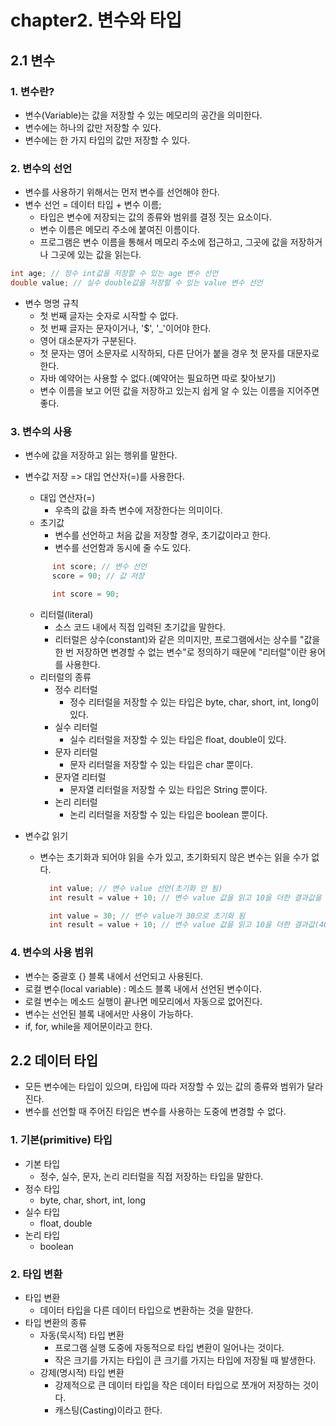 # chapter2. 변수와 타입
## 2.1 변수
### 1. 변수란?
- 변수(Variable)는 값을 저장할 수 있는 메모리의 공간을 의미한다.
- 변수에는 하나의 값만 저장할 수 있다.
- 변수에는 한 가지 타입의 값만 저장할 수 있다.

### 2. 변수의 선언
- 변수를 사용하기 위해서는 먼저 변수를 선언해야 한다.
- 변수 선언 = 데이터 타입 + 변수 이름;
  - 타입은 변수에 저장되는 값의 종류와 범위를 결정 짓는 요소이다.
  - 변수 이름은 메모리 주소에 붙여진 이름이다.
  - 프로그램은 변수 이름을 통해서 메모리 주소에 접근하고, 그곳에 값을 저장하거나 그곳에 있는 값을 읽는다.
```java
int age; // 정수 int값을 저장할 수 있는 age 변수 선언
double value; // 실수 double값을 저장할 수 있는 value 변수 선언
```
- 변수 명명 규칙
  - 첫 번째 글자는 숫자로 시작할 수 없다.
  - 첫 번째 글자는 문자이거나, '$', '_'이어야 한다.
  - 영어 대소문자가 구분된다.
  - 첫 문자는 영어 소문자로 시작하되, 다른 단어가 붙을 경우 첫 문자를 대문자로 한다.
  - 자바 예약어는 사용할 수 없다.(예약어는 필요하면 따로 찾아보기)
  - 변수 이름을 보고 어떤 값을 저장하고 있는지 쉽게 알 수 있는 이름을 지어주면 좋다.

### 3. 변수의 사용
- 변수에 값을 저장하고 읽는 행위를 말한다.
- 변수값 저장 =>  대입 연산자(=)를 사용한다.
  - 대입 연산자(=) 
    -  우측의 값을 좌측 변수에 저장한다는 의미이다.
  - 초기값 
    - 변수를 선언하고 처음 값을 저장할 경우, 초기값이라고 한다.
    - 변수를 선언함과 동시에 줄 수도 있다.
  ```java
        int score; // 변수 선언
        score = 90; // 값 저장
  ```
  ```java
        int score = 90;
  ```

  - 리터럴(literal)
    - 소스 코드 내에서 직접 입력된 초기값을 말한다.
    - 리터럴은 상수(constant)와 같은 의미지만, 
    프로그램에서는 상수를 "값을 한 번 저장하면 변경할 수 없는 변수"로 정의하기 때문에 "리터럴"이란 용어를 사용한다.
  - 리터럴의 종류
    - 정수 리터럴
      - 정수 리터럴을 저장할 수 있는 타입은 byte, char, short, int, long이 있다.
    - 실수 리터럴
      - 실수 리터럴을 저장할 수 있는 타입은 float, double이 있다.
    - 문자 리터럴
      - 문자 리터럴을 저장할 수 있는 타입은 char 뿐이다.
    - 문자열 리터럴
      - 문자열 리터럴을 저장할 수 있는 타입은 String 뿐이다.
    - 논리 리터럴
      - 논리 리터럴을 저장할 수 있는 타입은 boolean 뿐이다.

- 변수값 읽기
  - 변수는 초기화과 되어야 읽을 수가 있고, 초기화되지 않은 변수는 읽을 수가 없다.
    ```java
      int value; // 변수 value 선언(초기화 안 됨)
      int result = value + 10; // 변수 value 값을 읽고 10을 더한 결과값을 변수 result에 저장
    ```
    ```java
      int value = 30; // 변수 value가 30으로 초기화 됨
      int result = value + 10; // 변수 value 값을 읽고 10을 더한 결과값(40)을 변수 result에 저
    ```
  
### 4. 변수의 사용 범위
- 변수는 중괄호 {} 블록 내에서 선언되고 사용된다.
- 로컬 변수(local variable) : 메소드 블록 내에서 선언된 변수이다.
- 로컬 변수는 메소드 실행이 끝나면 메모리에서 자동으로 없어진다.
- 변수는 선언된 블록 내에서만 사용이 가능하다.
- if, for, while을 제어문이라고 한다.

## 2.2 데이터 타입
- 모든 변수에는 타입이 있으며, 타입에 따라 저장할 수 있는 값의 종류와 범위가 달라진다.
- 변수를 선언할 때 주어진 타입은 변수를 사용하는 도중에 변경할 수 없다.

### 1. 기본(primitive) 타입
- 기본 타입
  - 정수, 실수, 문자, 논리 리터럴을 직접 저장하는 타입을 말한다.
- 정수 타입
  - byte, char, short, int, long
- 실수 타입
  - float, double
- 논리 타입
  - boolean

### 2. 타입 변환
- 타입 변환
  - 데이터 타입을 다른 데이터 타입으로 변환하는 것을 말한다.
- 타입 변환의 종류
  - 자동(묵시적) 타입 변환
    - 프로그램 실행 도중에 자동적으로 타입 변환이 일어나는 것이다.
    - 작은 크기를 가지는 타입이 큰 크기를 가지는 타입에 저장될 때 발생한다.
  - 강제(명시적) 타입 변환
    - 강제적으로 큰 데이터 타입을 작은 데이터 타입으로 쪼개어 저장하는 것이다.
    - 캐스팅(Casting)이라고 한다.

